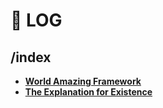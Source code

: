 # 💩 LOG

## /index
- [**World Amazing Framework**](https://github.com/worldamazing/plan)
- [**The Explanation for Existence**](docs/existence.md)

<!-- 

- [**The Stress Response System and Human Chin**](docs/stress.md)
-->
